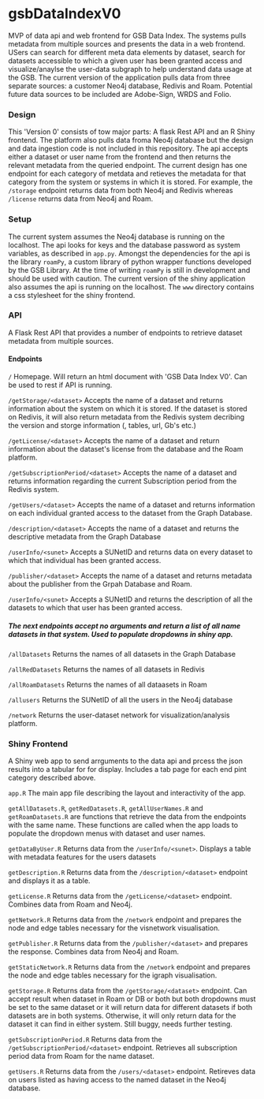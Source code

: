 # gsbDataIndexV0
MVP of data api and web frontend for GSB Data Index. The systems pulls metadata from multiple sources and presents the data in a web frontend. USers can search for different meta data elements by dataset, search for datasets accessible to which a given user has been granted access and visualize/anaylse the user-data subgraph to help understand data usage at the GSB.  The current version of the application pulls data from three separate sources: a customer Neo4j database, Redivis and Roam. Potential future data sources to be included are Adobe-Sign, WRDS and Folio. 

### Design
This 'Version 0' consists of tow major parts: A flask Rest API and an R Shiny frontend. The platform also pulls data froma Neo4j database but the design and data ingestion code is not included in this repository. The api accepts either a dataset or user name from the frontend and then returns the relevant metadata from the queried endpoint. The current design has one endpoint for each category of metdata and retieves the metadata for that category from the system or systems in which it is stored. For example, the `/storage` endpoint returns data from both Neo4j and Redivis whereas `/license` returns data from Neo4j and Roam. 

### Setup   
The current system assumes the Neo4j database is running on the localhost. The api looks for keys and the database password as system variables, as described in `app.py`. Amongst the dependencies for the api is the library `roamPy`, a custom library of python wrapper functions developed by the GSB Library. At the time of writing `roamPy` is still in development and should be used with caution. The current version of the shiny application also assumes the api is running on the localhost. The `www` directory contains a css stylesheet for the shiny frontend. 

### API
A Flask Rest API that provides a number of endpoints to retrieve dataset metadata from multiple sources. 

#### Endpoints
`/`  Homepage. Will return an html document with 'GSB Data Index V0'. Can be used to rest if API is running. 

`/getStorage/<dataset>` Accepts the name of a dataset and returns information about the system on which it is stored. If the dataset is stored on Redivis, it will also return metadata from the Redivis system decribing the version and storge information (, tables, url, Gb's etc.)

`/getLicense/<dataset>` Accepts the name of a dataset and return information about the dataset's license from the database and the Roam platform. 

`/getSubscriptionPeriod/<dataset>` Accepts the name of a dataset and returns information regarding the current Subscription period from the Redivis system. 

`/getUsers/<dataset>` Accepts the name of a dataset and returns information on each individual granted access to the dataset from the Graph Database. 

`/description/<dataset>` Accepts the name of a dataset and returns the descriptive metadata from the Graph Database

`/userInfo/<sunet>` Accepts a SUNetID and returns data on every dataset to which that individual has been granted access. 

`/publisher/<dataset>` Accepts the name of a dataset and returns metadata about the publisher from the Grpah Database and Roam.

`/userInfo/<sunet>` Accepts a SUNetID and returns the description of all the datasets to which that user has been granted access. 

##### The next endpoints accept no arguments and return a list of all name datasets in that system. Used to populate dropdowns in shiny app.

`/allDatasets` Returns the names of all datasets in the Graph Database

`/allRedDatasets` Returns the names of all datasets in Redivis

`/allRoamDatasets` Returns the names of all dataasets in Roam

`/allusers` Returns the SUNetID of all the users in the Neo4j database

`/network` Returns the user-dataset network for visualization/analysis platform. 

### Shiny Frontend
A Shiny web app to send arrguments to the data api and prcess the json results into a tabular for for display. Includes a tab page for each end pint category described above. 

`app.R` The main app file describing the layout and interactivity of the app.

`getAllDatasets.R`, `getRedDatasets.R`, `getAllUserNames.R` and `getRoamDatasets.R` are functions that retrieve the data from the endpoints with the same name. These functions are called when the app loads to populate the dropdown menus with dataset and user names. 

`getDataByUser.R` Returns data from the `/userInfo/<sunet>`. Displays a table with metadata features for the users datasets

`getDescription.R` Returns data from the `/description/<dataset>` endpoint and displays it as a table. 

`getLicense.R` Returns data from the `/getLicense/<dataset>` endpoint. Combines data from Roam and Neo4j. 

`getNetwork.R` Returns data from the `/network` endpoint and prepares the node and edge tables necessary for the visnetwork visualisation. 

`getPublisher.R` Returns data from the `/publisher/<dataset>` and prepares the response. Combines data from Neo4j and Roam. 

`getStaticNetwork.R` Returns data from the `/network` endpoint and prepares the node and edge tables necessary for the igraph visualisation. 

`getStorage.R` Returns data from the `/getStorage/<dataset>` endpoint. Can accept result when dataset in Roam or DB  or both but both dropdowns must be set to the same dataset or it will return data for different datasets if both datasets are in both systems. Otherwise, it will only return data for the dataset it can find in either system. Still buggy, needs further testing. 

`getSubscriptionPeriod.R` Returns data from the `/getSubscriptionPeriod/<dataset>` endpoint. Retrieves all subscription period data from Roam for the name dataset. 

`getUsers.R` Returns data from the `/users/<dataset>` endpoint. Retireves data on users listed as having access to the named dataset in the Neo4j database. 

